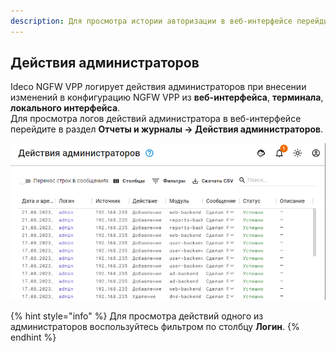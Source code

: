 ```yaml
---
description: Для просмотра истории авторизации в веб-интерфейсе перейдите в раздел Отчеты и журналы -> Действия администраторов.
---
```

## Действия администраторов

Ideco NGFW VPP логирует действия администраторов при внесении изменений в конфигурацию NGFW VPP из **веб-интерфейса**, **терминала**, **локального интерфейса**.\
Для просмотра логов действий администратора в веб-интерфейсе перейдите в раздел **Отчеты и журналы -> Действия администраторов**.

![](../../.gitbook/assets/log2.png)

{% hint style="info" %}
Для просмотра действий одного из администраторов воспользуйтесь фильтром по столбцу **Логин**.
{% endhint %}